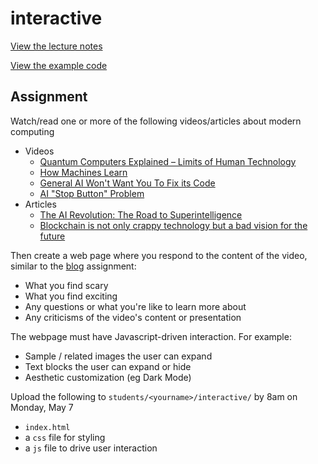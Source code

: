 # interactive

[View the lecture notes](/lectures/week5)

[View the example code](/homework/interactive/example)

## Assignment

Watch/read one or more of the following videos/articles about modern computing

- Videos
  - [Quantum Computers Explained – Limits of Human Technology](https://youtu.be/JhHMJCUmq28)
  - [How Machines Learn](https://youtu.be/R9OHn5ZF4Uo)
  - [General AI Won't Want You To Fix its Code](https://youtu.be/4l7Is6vOAOA)
  - [AI "Stop Button" Problem](https://youtu.be/3TYT1QfdfsM)
- Articles
  - [The AI Revolution: The Road to Superintelligence](https://waitbutwhy.com/2015/01/artificial-intelligence-revolution-1.html)
  - [Blockchain is not only crappy technology but a bad vision for the future](https://medium.com/@kaistinchcombe/decentralized-and-trustless-crypto-paradise-is-actually-a-medieval-hellhole-c1ca122efde)

Then create a web page where you respond to the content of the video, similar to the [blog](/homework/blog) assignment:

- What you find scary
- What you find exciting
- Any questions or what you're like to learn more about
- Any criticisms of the video's content or presentation

The webpage must have Javascript-driven interaction. For example:

- Sample / related images the user can expand
- Text blocks the user can expand or hide
- Aesthetic customization (eg Dark Mode)

Upload the following to `students/<yourname>/interactive/` by 8am on Monday, May 7

- `index.html`
- a `css` file for styling
- a `js` file to drive user interaction
